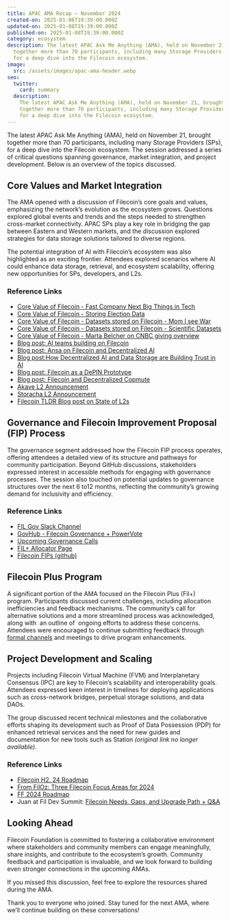 ```yaml
---
title: APAC AMA Recap – November 2024
created-on: 2025-01-06T19:39:00.000Z
updated-on: 2025-01-08T19:39:00.000Z
published-on: 2025-01-08T19:39:00.000Z
category: ecosystem
description: The latest APAC Ask Me Anything (AMA), held on November 21, brought
  together more than 70 participants, including many Storage Providers (SPs),
  for a deep dive into the Filecoin ecosystem.
image:
  src: /assets/images/apac-ama-header.webp
seo:
  twitter:
    card: summary
  description:
    The latest APAC Ask Me Anything (AMA), held on November 21, brought
    together more than 70 participants, including many Storage Providers (SPs),
    for a deep dive into the Filecoin ecosystem.
---
```


The latest APAC Ask Me Anything (AMA), held on November 21, brought together more than 70 participants, including many Storage Providers (SPs), for a deep dive into the Filecoin ecosystem. The session addressed a series of critical questions spanning governance, market integration, and project development. Below is an overview of the topics discussed.

## Core Values and Market Integration

The AMA opened with a discussion of Filecoin’s core goals and values, emphasizing the network’s evolution as the ecosystem grows. Questions explored global events and trends and the steps needed to strengthen cross-market connectivity. APAC SPs play a key role in bridging the gap between Eastern and Western markets, and the discussion explored strategies for data storage solutions tailored to diverse regions.

The potential integration of AI with Filecoin’s ecosystem was also highlighted as an exciting frontier. Attendees explored scenarios where AI could enhance data storage, retrieval, and ecosystem scalability, offering new opportunities for SPs, developers, and L2s.

### Reference Links

- [Core Value of Filecoin - Fast Company Next Big Things in Tech](https://www.fastcompany.com/91207410/fast-company-next-big-things-ai-data-2024)
- [Core Value of Filecoin - Storing Election Data](https://cryptonews.com/news/benefits-of-storing-election-data-on-decentralized-databases/)
- [Core Value of Filecoin - Datasets stored on Filecoin - Mom I see War](https://x.com/FilFoundation/status/1847367452981940561)
- [Core Value of Filecoin - Datasets stored on Filecoin - Scientific Datasets](https://x.com/FilFoundation/status/1852064252149768670)
- [Core Value of Filecoin - Marta Belcher on CNBC giving overview](https://www.cnbc.com/video/2024/11/05/bitcoin-jumps-to-70000-investors-await-election-results-crypto-world.html)
- [Blog post: AI teams building on Filecoin](/blog/leading-ai-projects-choose-filecoin-to-advance-ai-marking-the-networks-leading-role-as-depin-backbone-for-ai)
- [Blog post: Ansa on Filecoin and Decentralized AI](https://filecointldr.io/article/from-storage-to-intelligence-exploring-filecoins-role-in-the-ai-ecosystem)
- [Blog post:How Decentralized AI and Data Storage are Building Trust in AI](/blog/how-decentralized-ai-and-data-storage-is-building-trust-in-ai)
- [Blog post: Filecoin as a DePIN Prototype](/blog/filecoin-as-a-depin-prototype)
- [Blog post: Filecoin and Decentralized Copmute](/blog/unleashing-the-power-of-decentralized-compute-with-filecoin)
- [Akave L2 Announcement](/blog/filecoin-ecosystem-teams-unveil-l2s)
- [Storacha L2 Announcement](/blog/filecoin-ecosystem-teams-unveil-l2s)
- [Filecoin TLDR Blog post on State of L2s](https://filecointldr.io/article/state-of-l2s-on-filecoin)

## Governance and Filecoin Improvement Proposal (FIP) Process

The governance segment addressed how the Filecoin FIP process operates, offering attendees a detailed view of its structure and pathways for community participation. Beyond GitHub discussions, stakeholders expressed interest in accessible methods for engaging with governance processes. The session also touched on potential updates to governance structures over the next 6 to12 months, reflecting the community’s growing demand for inclusivity and efficiency.

### Reference Links

- [FIL Gov Slack Channel](https://filecoinproject.slack.com/?redir=%2Farchives%2FC0535S9TUUF%3Fname%3DC0535S9TUUF)
- [GovHub - Filecoin Governance + PowerVote](/governance/govhub) 
- [Upcoming Governance Calls](/governance) 
- [FIL+ Allocator Page](/filecoin-plus/allocators)
- [Filecoin FIPs (github)](https://github.com/filecoin-project/FIPs)

## Filecoin Plus Program

A significant portion of the AMA focused on the Filecoin Plus (Fil+) program. Participants discussed current challenges, including allocation inefficiencies and feedback mechanisms. The community’s call for alternative solutions and a more streamlined process was acknowledged, along with  an outline of  ongoing efforts to address these concerns. Attendees were encouraged to continue submitting feedback through [formal channels](https://join.slack.com/share/enQtODE5OTkxNzMxOTQxMC1lYjk5ZWY4NDNhNDE3NjM2OWMwYjViMTQzZjUwODA3ZDgzMTBhYmFjN2I3MDg5MzYwN2U2ODBlZWEyODYxNGUx) and meetings to drive program enhancements.

## Project Development and Scaling

Projects including Filecoin Virtual Machine (FVM) and Interplanetary Consensus (IPC) are key to Filecoin’s scalability and interoperability goals. Attendees expressed keen interest in timelines for deploying applications such as cross-network bridges, perpetual storage solutions, and data DAOs.

The group discussed recent technical milestones and the collaborative efforts shaping its development such as Proof of Data Possession (PDP) for enhanced retrieval services and the need for new guides and documentation for new tools such as Station _(original link no longer available)_.

### Reference Links

- [Filecoin H2. 24 Roadmap](https://www.bitget.com/news/detail/12560604235518)
- [From FilOz: Three Filecoin Focus Areas for 2024](/digest/storage-is-just-the-start-three-focus-areas-for-the-filecoin-network-in-2024)
- [FF 2024 Roadmap](/blog/driving-widespread-filecoin-adoption-key-initiatives-and-community-involvement-in-2024)
- Juan at Fil Dev Summit: [Filecoin Needs, Gaps, and Upgrade Path + Q&A](https://youtu.be/nowUSZZ7r0g?si=Dw1ZLPMRW2JkPjFj)

## Looking Ahead

Filecoin Foundation is committed to fostering a collaborative environment where stakeholders and community members can engage meaningfully, share insights, and contribute to the ecosystem’s growth. Community  feedback and participation is invaluable, and we look forward to building even stronger connections in the upcoming AMAs.

If you missed this discussion, feel free to explore the resources shared during the AMA.

Thank you to everyone who joined. Stay tuned for the next AMA, where we’ll continue building on these conversations!
